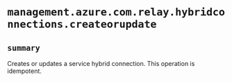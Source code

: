 # `management.azure.com.relay.hybridconnections.createorupdate`

## `summary`
Creates or updates a service hybrid connection. This operation is idempotent.


